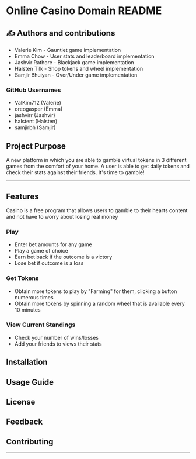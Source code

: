 # Online Casino Domain README

##  ✍️ Authors and contributions
- Valerie Kim - Gauntlet game implementation
- Emma Chow - User stats and leaderboard implementation
- Jashvir Rathore - Blackjack game implementation
- Halsten Tilk - Shop tokens and wheel implementation
- Samjir Bhuiyan - Over/Under game implementation

### GitHub Usernames 
- ValKim712 (Valerie)
- oreogasper (Emma)
- jashvirr (Jashvir)
- halstent (Halsten)
- samjirbh (Samjir)


## Project Purpose
A new platform in which you are able to gamble virtual tokens in 3 different games from the comfort of your home.
A user is able to get daily tokens and check their stats against their friends.
It's time to gamble!

***

## Features
Casino is a free program that allows users to gamble to their hearts content and 
not have to worry about losing real money

### Play
- Enter bet amounts for any game
- Play a game of choice 
- Earn bet back if the outcome is a victory
- Lose bet if outcome is a loss

### Get Tokens
- Obtain more tokens to play by "Farming" for them, clicking a button numerous times
- Obtain more tokens by spinning a random wheel that is available every 10 minutes

### View Current Standings
- Check your number of wins/losses
- Add your friends to views their stats

## Installation

## Usage Guide

## License

## Feedback

## Contributing
***

